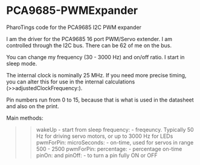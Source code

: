 # PCA9685-PWMExpander
PharoTings code for the PCA9685 I2C PWM expander

I am the driver for the PCA9685 16 port PWM/Servo extender.
I am controlled through the I2C bus. There can be 62 of me on the bus. 

You can change my frequency  (30 - 3000 Hz) and on/off ratio. 
I start in sleep mode.
 
The internal clock is nominally 25 MHz. If you need more precise timing, you can alter this for use in the internal calculations (>>adjustedClockFrequency:).

Pin numbers run from 0 to 15, because that is what is used in the datasheet and also on the print.

Main methods: 
>>wakeUp - start from sleep
>>frequency: - freqeuncy. Typically 50 Hz for driving servo motors, or up to 3000 Hz for LEDs
>>pwmForPin:  microSeconds: - on-time, used for servos in range 500 - 2500
pwmForPin:  percentage: - percentage on-time 
pinOn: and pinOff: - to turn a pin fully ON or OFF
